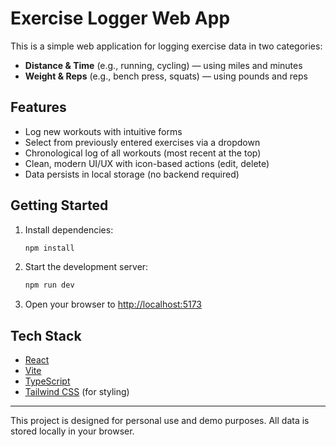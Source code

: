 # Exercise Logger Web App

This is a simple web application for logging exercise data in two categories:

- **Distance & Time** (e.g., running, cycling) — using miles and minutes
- **Weight & Reps** (e.g., bench press, squats) — using pounds and reps

## Features
- Log new workouts with intuitive forms
- Select from previously entered exercises via a dropdown
- Chronological log of all workouts (most recent at the top)
- Clean, modern UI/UX with icon-based actions (edit, delete)
- Data persists in local storage (no backend required)

## Getting Started

1. Install dependencies:
   ```bash
   npm install
   ```
2. Start the development server:
   ```bash
   npm run dev
   ```
3. Open your browser to [http://localhost:5173](http://localhost:5173)

## Tech Stack
- [React](https://react.dev/)
- [Vite](https://vitejs.dev/)
- [TypeScript](https://www.typescriptlang.org/)
- [Tailwind CSS](https://tailwindcss.com/) (for styling)

---

This project is designed for personal use and demo purposes. All data is stored locally in your browser. 